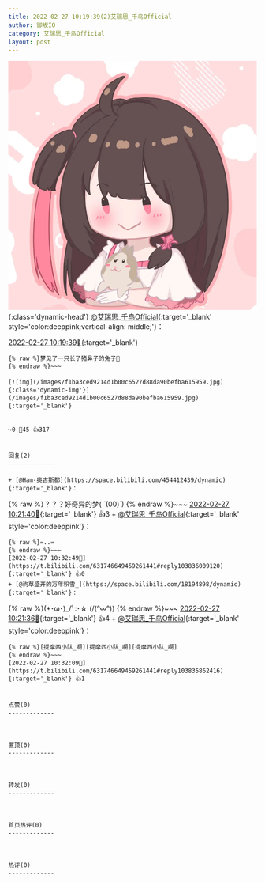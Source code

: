 ```yaml
---
title: 2022-02-27 10:19:39(2)艾瑞思_千鸟Official
author: 御坂IO
category: 艾瑞思_千鸟Official
layout: post
---
```


![img](/images/7e08840c56f251de28bdf766b647bd5fe9a5d50a.jpg){:class='dynamic-head'}
[@艾瑞思_千鸟Official](https://space.bilibili.com/1090010845/dynamic){:target='_blank' style='color:deeppink;vertical-align: middle;'}：

[2022-02-27 10:19:39🔗](https://t.bilibili.com/631746649459261441){:target='_blank'}

~~~
{% raw %}梦见了一只长了猪鼻子的兔子🐰
{% endraw %}~~~

[![img](/images/f1ba3ced9214d1b00c6527d88da90befba615959.jpg){:class='dynamic-img'}](/images/f1ba3ced9214d1b00c6527d88da90befba615959.jpg){:target='_blank'}


↪️0 💬45 👍317


回复(2)
-------------

+ [@Ham-奥古斯都](https://space.bilibili.com/454412439/dynamic){:target='_blank'}：
~~~
{% raw %}？？？好奇异的梦( ´(00)`)
{% endraw %}~~~
[2022-02-27 10:21:40🔗](https://t.bilibili.com/631746649459261441#reply103834775584){:target='_blank'} 👍3
    + [@艾瑞思_千鸟Official](https://space.bilibili.com/1090010845/dynamic){:target='_blank' style='color:deeppink'}：
~~~
{% raw %}=..=
{% endraw %}~~~
[2022-02-27 10:32:49🔗](https://t.bilibili.com/631746649459261441#reply103836009120){:target='_blank'} 👍0
+ [@驹草盛开的万年积雪_](https://space.bilibili.com/18194898/dynamic){:target='_blank'}：
~~~
{% raw %}(*･ω･)_/ﾟ:･☆
                   (/(°∞°)\)
{% endraw %}~~~
[2022-02-27 10:21:36🔗](https://t.bilibili.com/631746649459261441#reply103834833280){:target='_blank'} 👍4
    + [@艾瑞思_千鸟Official](https://space.bilibili.com/1090010845/dynamic){:target='_blank' style='color:deeppink'}：
~~~
{% raw %}[提摩西小队_啊][提摩西小队_啊][提摩西小队_啊]
{% endraw %}~~~
[2022-02-27 10:32:09🔗](https://t.bilibili.com/631746649459261441#reply103835862416){:target='_blank'} 👍1


点赞(0)
-------------



置顶(0)
-------------



转发(0)
-------------



首页热评(0)
-------------



热评(0)
-------------



